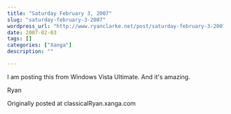 ```yaml
---
title: "Saturday February 3, 2007"
slug: "saturday-february-3-2007"
wordpress_url: "http://www.ryanclarke.net/post/saturday-february-3-2007/"
date: 2007-02-03
tags: []
categories: ["Xanga"]
description: ""

---
```


I am posting this from Windows Vista Ultimate. And it's amazing.

Ryan

Originally posted at classicalRyan.xanga.com

